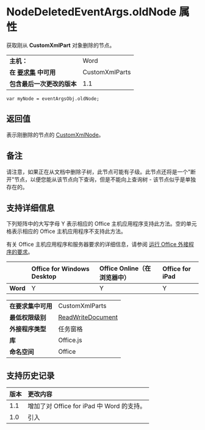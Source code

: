
# <a name="nodedeletedeventargs.oldnode-property"></a>NodeDeletedEventArgs.oldNode 属性
获取刚从 **CustomXmlPart** 对象删除的节点。

|||
|:-----|:-----|
|**主机：**|Word|
|**在 [要求集](../../docs/overview/specify-office-hosts-and-api-requirements.md) 中可用**|CustomXmlParts|
|**包含最后一次更改的版本**|1.1|

```
var myNode = eventArgsObj.oldNode;
```


## <a name="return-value"></a>返回值

表示刚删除的节点的 [CustomXmlNode](../../reference/shared/customxmlnode.customxmlnode.md)。


## <a name="remarks"></a>备注

请注意，如果正在从文档中删除子树，此节点可能有子级。此节点还将是一个"断开"节点，以便您能从该节点向下查询，但是不能向上查询树 - 该节点似乎是单独存在的。


## <a name="support-details"></a>支持详细信息


下列矩阵中的大写字母 Y 表示相应的 Office 主机应用程序支持此方法。空的单元格表示相应的 Office 主机应用程序不支持此方法。

有关 Office 主机应用程序和服务器要求的详细信息，请参阅 [运行 Office 外接程序的要求](../../docs/overview/requirements-for-running-office-add-ins.md)。

||**Office for Windows Desktop**|**Office Online（在浏览器中）**|**Office for iPad**|
|:-----|:-----|:-----|:-----|
|**Word**|Y|Y|Y|

|||
|:-----|:-----|
|**在要求集中可用**|CustomXmlParts|
|**最低权限级别**|[ReadWriteDocument](../../docs/develop/requesting-permissions-for-api-use-in-content-and-task-pane-add-ins.md)|
|**外接程序类型**|任务窗格|
|**库**|Office.js|
|**命名空间**|Office|

## <a name="support-history"></a>支持历史记录




|**版本**|**更改内容**|
|:-----|:-----|
|1.1|增加了对 Office for iPad 中 Word 的支持。|
|1.0|引入|
